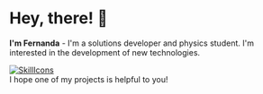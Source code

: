 # Hey, there! 👻
**I'm Fernanda** - I'm a solutions developer and physics student. I'm interested in the development of new technologies.

[![SkillIcons](https://skillicons.dev/icons?i=py,html,css,figma,git,raspberrypi,qt)](https://skillicons.dev)<br/>
I hope one of my projects is helpful to you!
<!--
**fernanda3lias/fernanda3lias** is a ✨ _special_ ✨ repository because its `README.md` (this file) appears on your GitHub profile.

Here are some ideas to get you started:

- 🔭 I’m currently working on ...
- 🌱 I’m currently learning ...
- 👯 I’m looking to collaborate on ...
- 🤔 I’m looking for help with ...
- 💬 Ask me about ...
- 📫 How to reach me: ...
- 😄 Pronouns: ...
- ⚡ Fun fact: ...
-->
